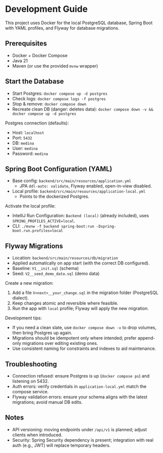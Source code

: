 # Development Guide

This project uses Docker for the local PostgreSQL database, Spring Boot with YAML profiles, and Flyway for database migrations.

## Prerequisites
- Docker + Docker Compose
- Java 21
- Maven (or use the provided `mvnw` wrapper)

## Start the Database
- Start Postgres: `docker compose up -d postgres`
- Check logs: `docker compose logs -f postgres`
- Stop & remove: `docker compose down`
- Recreate clean DB (danger: deletes data): `docker compose down -v && docker compose up -d postgres`

Postgres connection (defaults):
- Host: `localhost`
- Port: `5432`
- DB: `medina`
- User: `medina`
- Password: `medina`

## Spring Boot Configuration (YAML)
- Base config: `backend/src/main/resources/application.yml`
  - JPA `ddl-auto: validate`, Flyway enabled, open-in-view disabled.
- Local profile: `backend/src/main/resources/application-local.yml`
  - Points to the dockerized Postgres.

Activate the local profile:
- IntelliJ Run Configuration: `Backend (local)` (already included), uses `SPRING_PROFILES_ACTIVE=local`.
- CLI: `./mvnw -f backend spring-boot:run -Dspring-boot.run.profiles=local`

## Flyway Migrations
- Location: `backend/src/main/resources/db/migration`
- Applied automatically on app start (with the correct DB configured).
- Baseline: `V1__init.sql` (schema)
- Seed: `V2__seed_demo_data.sql` (demo data)

Create a new migration:
1. Add a file `V<next>__your_change.sql` in the migration folder (PostgreSQL dialect).
2. Keep changes atomic and reversible where feasible.
3. Run the app with `local` profile; Flyway will apply the new migration.

Development tips:
- If you need a clean slate, use `docker compose down -v` to drop volumes, then bring Postgres up again.
- Migrations should be idempotent only where intended; prefer append-only migrations over editing existing ones.
- Use consistent naming for constraints and indexes to aid maintenance.

## Troubleshooting
- Connection refused: ensure Postgres is up (`docker compose ps`) and listening on 5432.
- Auth errors: verify credentials in `application-local.yml` match the compose service.
- Flyway validation errors: ensure your schema aligns with the latest migrations; avoid manual DB edits.

## Notes
- API versioning: moving endpoints under `/api/v1` is planned; adjust clients when introduced.
- Security: Spring Security dependency is present; integration with real auth (e.g., JWT) will replace temporary headers.

